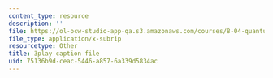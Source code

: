 ```yaml
---
content_type: resource
description: ''
file: https://ol-ocw-studio-app-qa.s3.amazonaws.com/courses/8-04-quantum-physics-i-spring-2016/75136b9dceac5446a8576a339d5834ac_3_qvO8bKGus.vtt
file_type: application/x-subrip
resourcetype: Other
title: 3play caption file
uid: 75136b9d-ceac-5446-a857-6a339d5834ac
---
```

